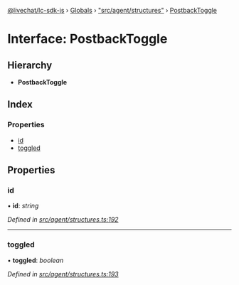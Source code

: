 [@livechat/lc-sdk-js](../README.md) › [Globals](../globals.md) › ["src/agent/structures"](../modules/_src_agent_structures_.md) › [PostbackToggle](_src_agent_structures_.postbacktoggle.md)

# Interface: PostbackToggle

## Hierarchy

* **PostbackToggle**

## Index

### Properties

* [id](_src_agent_structures_.postbacktoggle.md#id)
* [toggled](_src_agent_structures_.postbacktoggle.md#toggled)

## Properties

###  id

• **id**: *string*

*Defined in [src/agent/structures.ts:192](https://github.com/livechat/lc-sdk-js/blob/adb7bb1/src/agent/structures.ts#L192)*

___

###  toggled

• **toggled**: *boolean*

*Defined in [src/agent/structures.ts:193](https://github.com/livechat/lc-sdk-js/blob/adb7bb1/src/agent/structures.ts#L193)*

